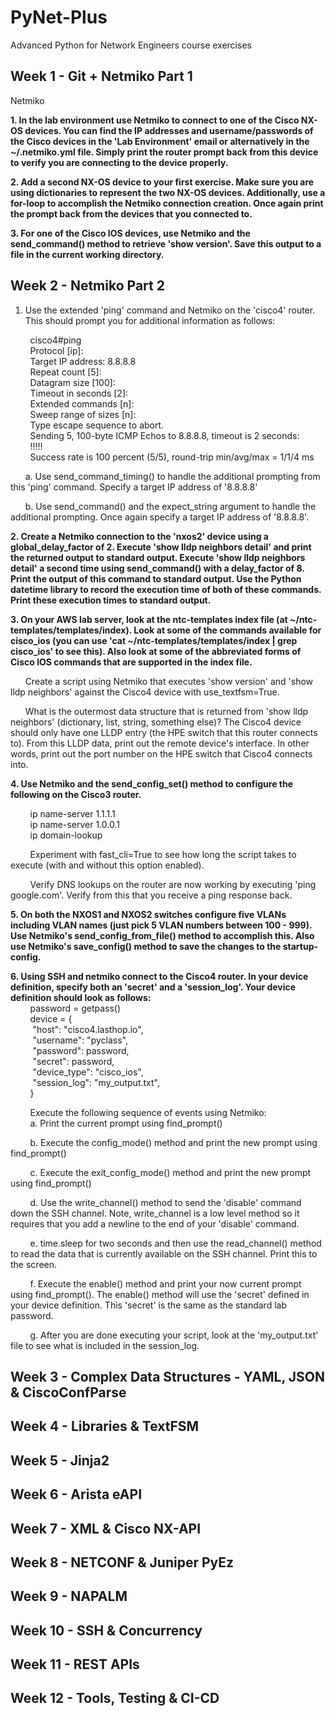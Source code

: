 # PyNet-Plus
Advanced Python for Network Engineers course exercises

## Week 1 - Git + Netmiko Part 1

Netmiko

**1. In the lab environment use Netmiko to connect to one of the Cisco NX-OS devices. You can find the IP addresses and username/passwords of the Cisco devices in the 'Lab Environment' email or alternatively in the ~/.netmiko.yml file. Simply print the router prompt back from this device to verify you are connecting to the device properly.**

**2. Add a second NX-OS device to your first exercise. Make sure you are using dictionaries to represent the two NX-OS devices. Additionally, use a for-loop to accomplish the Netmiko connection creation. Once again print the prompt back from the devices that you connected to.**

**3. For one of the Cisco IOS devices, use Netmiko and the send_command() method to retrieve 'show version'. Save this output to a file in the current working directory.**  

## Week 2 - Netmiko Part 2
1. Use the extended 'ping' command and Netmiko on the 'cisco4' router. This should prompt you for additional information as follows:

&nbsp;&nbsp;&nbsp;&nbsp;&nbsp;&nbsp;&nbsp;&nbsp;cisco4#ping  
&nbsp;&nbsp;&nbsp;&nbsp;&nbsp;&nbsp;&nbsp;&nbsp;Protocol [ip]:  
&nbsp;&nbsp;&nbsp;&nbsp;&nbsp;&nbsp;&nbsp;&nbsp;Target IP address: 8.8.8.8  
&nbsp;&nbsp;&nbsp;&nbsp;&nbsp;&nbsp;&nbsp;&nbsp;Repeat count [5]:   
&nbsp;&nbsp;&nbsp;&nbsp;&nbsp;&nbsp;&nbsp;&nbsp;Datagram size [100]:  
&nbsp;&nbsp;&nbsp;&nbsp;&nbsp;&nbsp;&nbsp;&nbsp;Timeout in seconds [2]:   
&nbsp;&nbsp;&nbsp;&nbsp;&nbsp;&nbsp;&nbsp;&nbsp;Extended commands [n]:   
&nbsp;&nbsp;&nbsp;&nbsp;&nbsp;&nbsp;&nbsp;&nbsp;Sweep range of sizes [n]:   
&nbsp;&nbsp;&nbsp;&nbsp;&nbsp;&nbsp;&nbsp;&nbsp;Type escape sequence to abort.  
&nbsp;&nbsp;&nbsp;&nbsp;&nbsp;&nbsp;&nbsp;&nbsp;Sending 5, 100-byte ICMP Echos to 8.8.8.8, timeout is 2 seconds:  
&nbsp;&nbsp;&nbsp;&nbsp;&nbsp;&nbsp;&nbsp;&nbsp;!!!!!  
&nbsp;&nbsp;&nbsp;&nbsp;&nbsp;&nbsp;&nbsp;&nbsp;Success rate is 100 percent (5/5), round-trip min/avg/max = 1/1/4 ms  

&nbsp;&nbsp;&nbsp;&nbsp;&nbsp;&nbsp;a. Use send_command_timing() to handle the additional prompting from this 'ping' command. Specify a target IP address of '8.8.8.8'

&nbsp;&nbsp;&nbsp;&nbsp;&nbsp;&nbsp;b. Use send_command() and the expect_string argument to handle the additional prompting. Once again specify a target IP address of '8.8.8.8'.


**2. Create a Netmiko connection to the 'nxos2' device using a global_delay_factor of 2. Execute 'show lldp neighbors detail' and print the returned output to standard output. Execute 'show lldp neighbors detail' a second time using send_command() with a delay_factor of 8. Print the output of this command to standard output. Use the Python datetime library to record the execution time of both of these commands. Print these execution times to standard output.**


**3. On your AWS lab server, look at the ntc-templates index file (at ~/ntc-templates/templates/index). Look at some of the commands available for cisco_ios (you can use 'cat ~/ntc-templates/templates/index | grep cisco_ios' to see this). Also look at some of the abbreviated forms of Cisco IOS commands that are supported in the index file.**

&nbsp;&nbsp;&nbsp;&nbsp;&nbsp;&nbsp;Create a script using Netmiko that executes 'show version' and 'show lldp neighbors' against the Cisco4 device with use_textfsm=True.

&nbsp;&nbsp;&nbsp;&nbsp;&nbsp;&nbsp;What is the outermost data structure that is returned from 'show lldp neighbors' (dictionary, list, string, something else)? The Cisco4 device should only have one LLDP entry (the HPE switch that this router connects to). From this LLDP data, print out the remote device's interface. In other words, print out the port number on the HPE switch that Cisco4 connects into.


**4. Use Netmiko and the send_config_set() method to configure the following on the Cisco3 router.**

&nbsp;&nbsp;&nbsp;&nbsp;&nbsp;&nbsp;&nbsp;&nbsp;ip name-server 1.1.1.1  
&nbsp;&nbsp;&nbsp;&nbsp;&nbsp;&nbsp;&nbsp;&nbsp;ip name-server 1.0.0.1  
&nbsp;&nbsp;&nbsp;&nbsp;&nbsp;&nbsp;&nbsp;&nbsp;ip domain-lookup  

&nbsp;&nbsp;&nbsp;&nbsp;&nbsp;&nbsp;&nbsp;&nbsp;Experiment with fast_cli=True to see how long the script takes to execute (with and without this option enabled).

&nbsp;&nbsp;&nbsp;&nbsp;&nbsp;&nbsp;&nbsp;&nbsp;Verify DNS lookups on the router are now working by executing 'ping google.com'. Verify from this that you receive a ping response back.


**5. On both the NXOS1 and NXOS2 switches configure five VLANs including VLAN names (just pick 5 VLAN numbers between 100 - 999). Use Netmiko's send_config_from_file() method to accomplish this. Also use Netmiko's save_config() method to save the changes to the startup-config.**  


**6. Using SSH and netmiko connect to the Cisco4 router. In your device definition, specify both an 'secret' and a 'session_log'. Your device definition should look as follows:**  
&nbsp;&nbsp;&nbsp;&nbsp;&nbsp;&nbsp;&nbsp;&nbsp;password = getpass()  
&nbsp;&nbsp;&nbsp;&nbsp;&nbsp;&nbsp;&nbsp;&nbsp;device = {  
&nbsp;&nbsp;&nbsp;&nbsp;&nbsp;&nbsp;&nbsp;&nbsp;    "host": "cisco4.lasthop.io",  
&nbsp;&nbsp;&nbsp;&nbsp;&nbsp;&nbsp;&nbsp;&nbsp;    "username": "pyclass",  
&nbsp;&nbsp;&nbsp;&nbsp;&nbsp;&nbsp;&nbsp;&nbsp;    "password": password,  
&nbsp;&nbsp;&nbsp;&nbsp;&nbsp;&nbsp;&nbsp;&nbsp;    "secret": password,  
&nbsp;&nbsp;&nbsp;&nbsp;&nbsp;&nbsp;&nbsp;&nbsp;    "device_type": "cisco_ios",  
&nbsp;&nbsp;&nbsp;&nbsp;&nbsp;&nbsp;&nbsp;&nbsp;    "session_log": "my_output.txt",  
&nbsp;&nbsp;&nbsp;&nbsp;&nbsp;&nbsp;&nbsp;&nbsp;}  

&nbsp;&nbsp;&nbsp;&nbsp;&nbsp;&nbsp;&nbsp;&nbsp;Execute the following sequence of events using Netmiko:  
&nbsp;&nbsp;&nbsp;&nbsp;&nbsp;&nbsp;&nbsp;&nbsp;a. Print the current prompt using find_prompt()

&nbsp;&nbsp;&nbsp;&nbsp;&nbsp;&nbsp;&nbsp;&nbsp;b. Execute the config_mode() method and print the new prompt using find_prompt()

&nbsp;&nbsp;&nbsp;&nbsp;&nbsp;&nbsp;&nbsp;&nbsp;c. Execute the exit_config_mode() method and print the new prompt using find_prompt()

&nbsp;&nbsp;&nbsp;&nbsp;&nbsp;&nbsp;&nbsp;&nbsp;d. Use the write_channel() method to send the 'disable' command down the SSH channel. Note, write_channel is a low level method so it requires that you add a newline to the end of your 'disable' command.

&nbsp;&nbsp;&nbsp;&nbsp;&nbsp;&nbsp;&nbsp;&nbsp;e. time.sleep for two seconds and then use the read_channel() method to read the data that is currently available on the SSH channel. Print this to the screen.

&nbsp;&nbsp;&nbsp;&nbsp;&nbsp;&nbsp;&nbsp;&nbsp;f. Execute the enable() method and print your now current prompt using find_prompt(). The enable() method will use the 'secret' defined in your device definition. This 'secret' is the same as the standard lab password.

&nbsp;&nbsp;&nbsp;&nbsp;&nbsp;&nbsp;&nbsp;&nbsp;g. After you are done executing your script, look at the 'my_output.txt' file to see what is included in the session_log.  

## Week 3 - Complex Data Structures - YAML, JSON & CiscoConfParse

## Week 4 - Libraries & TextFSM

## Week 5 - Jinja2

## Week 6 - Arista eAPI

## Week 7 - XML & Cisco NX-API

## Week 8 - NETCONF & Juniper PyEz

## Week 9 - NAPALM

## Week 10 - SSH & Concurrency

## Week 11 - REST APIs

## Week 12 - Tools, Testing & CI-CD
